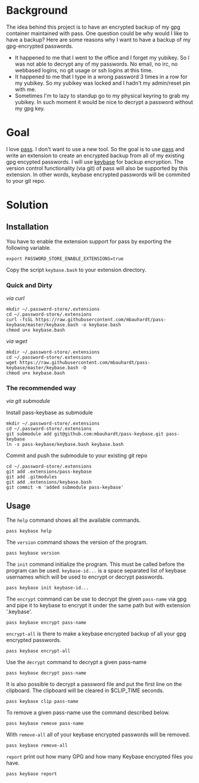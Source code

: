 # Background
The idea behind this project is to have an encrypted backup of my gpg container maintained with pass.
One question could be why would I like to have a backup?
Here are some reasons why I want to have a backup of my gpg-encrypted passwords.

* It happened to me that I went to the office and I forget my yubikey. So I was not able to decrypt any of my passwords. No email, no irc, no webbased logins, no git usage or ssh logins at this time.
* It happened to me that I type in a wrong password 3 times in a row for my yubikey. So my yubikey was locked and I hadn't my admin/reset pin with me.
* Sometimes I'm to lazy to standup go to my physical keyring to grab my yubikey. In such moment it would be nice to decrypt a password without my gpg key.

# Goal
I love [pass](http://passwordstore.org). I don't want to use a new tool.
So the goal is to use [pass](http://passwordstore.org) and write an extension to create an encrypted backup from all of my existing gpg encypted passwords.
I will use [keybase](http://www.keybase.io) for backup encryption.
The version control functionality (via git) of pass will also be supported by this extension.
In other words, keybase encrypted passwords will be commited to your git repo.

# Solution

## Installation

You have to enable the extension support for pass by exporting the following variable.

    export PASSWORD_STORE_ENABLE_EXTENSIONS=true

Copy the script `keybase.bash` to your extension directory.

### Quick and Dirty

*via curl*

    mkdir ~/.password-store/.extensions
    cd ~/.password-store/.extensions
    curl -fsSL https://raw.githubusercontent.com/mbauhardt/pass-keybase/master/keybase.bash -o keybase.bash
    chmod u+x keybase.bash

*via wget*

    mkdir ~/.password-store/.extensions
    cd ~/.password-store/.extensions
    wget https://raw.githubusercontent.com/mbauhardt/pass-keybase/master/keybase.bash -O
    chmod u+x keybase.bash

### The recommended way
 *via git submodule*

Install pass-keybase as submodule

    mkdir ~/.password-store/.extensions
    cd ~/.password-store/.extensions
    git submodule add git@github.com:mbauhardt/pass-keybase.git pass-keybase
    ln -s pass-keybase/keybase.bash keybase.bash

Commit and push the submodule to your existing git repo

    cd ~/.password-store/.extensions
    git add .extensions/pass-keybase
    git add .gitmodules
    git add .extensions/keybase.bash
    git commit -m 'added submodule pass-keybase'

## Usage

The `help` command shows all the available commands.

    pass keybase help

The `version` command shows the version of the program.

    pass keybase version

The `init` command initialize the program. This must be called before the program can be used.
`keybase-id...` is a space separated list of keybase usernames which will be used to encrypt or decrypt passwords.

    pass keybase init keybase-id...

The `encrypt` command can be use to decrypt the given `pass-name` via gpg and pipe it to keybase to encrypt it under the same path but with extension '.keybase'.
   
    pass keybase encrypt pass-name
  
`encrypt-all` is there to make a keybase encrypted backup of all your gpg encrypted passwords.
    
    pass keybase encrypt-all

Use the `decrypt` command to decrypt a given pass-name
    
    pass keybase decrypt pass-name

It is also possible to decrypt a password file and put the first line on the clipboard.
The clipboard will be cleared in $CLIP_TIME seconds.
    
    pass keybase clip pass-name

To remove a given pass-name use the command described below.
    
    pass keybase remove pass-name

With `remove-all` all of your keybase encrypted passwords will be removed.

    pass keybase remove-all

`report` print out how many GPG and how many Keybase encrypted files you have.

    pass keybase report


